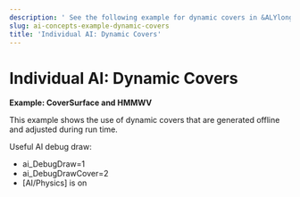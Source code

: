 ```yaml
---
description: ' See the following example for dynamic covers in &ALYlong;. '
slug: ai-concepts-example-dynamic-covers
title: 'Individual AI: Dynamic Covers'
---
```

# Individual AI: Dynamic Covers<a name="ai-concepts-example-dynamic-covers"></a>

**Example: CoverSurface and HMMWV**

This example shows the use of dynamic covers that are generated offline and adjusted during run time\.  

Useful AI debug draw:
+ ai\_DebugDraw=1
+ ai\_DebugDrawCover=2
+ \[AI/Physics\] is on